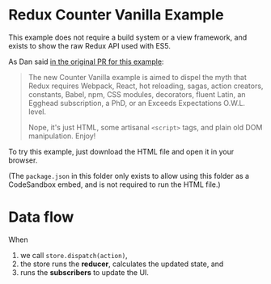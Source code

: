 # Redux Counter Vanilla Example

This example does not require a build system or a view framework, and exists to show the raw Redux API used with ES5.

As Dan said [in the original PR for this example]():

> The new Counter Vanilla example is aimed to dispel the myth that Redux requires Webpack, React, hot reloading, sagas, action creators, constants, Babel, npm, CSS modules, decorators, fluent Latin, an Egghead subscription, a PhD, or an Exceeds Expectations O.W.L. level.
>
> Nope, it's just HTML, some artisanal `<script>` tags, and plain old DOM manipulation. Enjoy!

To try this example, just download the HTML file and open it in your browser.

(The `package.json` in this folder only exists to allow using this folder as a CodeSandbox embed, and is not required
to run the HTML file.)

# Data flow

When

1. we call `store.dispatch(action)`,
2. the store runs the **reducer**, calculates the updated state, and
3. runs the **subscribers** to update the UI.
